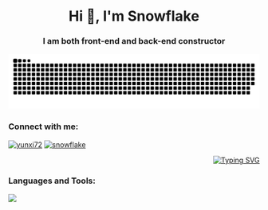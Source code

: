 <h1 align="center">Hi 👋, I'm Snowflake</h1>

<h3 align="center">I am both front-end and back-end constructor</h3>
<picture>
  <source media="(prefers-color-scheme: dark)" srcset="https://raw.githubusercontent.com/platane/platane/output/github-contribution-grid-snake-dark.svg">
  <source media="(prefers-color-scheme: light)" srcset="https://raw.githubusercontent.com/platane/platane/output/github-contribution-grid-snake.svg">
  <img alt="github contribution grid snake animation" src="https://raw.githubusercontent.com/platane/platane/output/github-contribution-grid-snake.svg">
</picture>

<h3 align="left">Connect with me:</h3>
<p align="left">
<a href="https://www.leetcode.com/yunxi72" target="blank"><img align="center" src="https://raw.githubusercontent.com/rahuldkjain/github-profile-readme-generator/master/src/images/icons/Social/leet-code.svg" alt="yunxi72" height="50" width="50" /></a>
<a href="https://www.github.com/snowflake2432" target="blank"><img align="center" src="https://skillicons.dev/icons?i=github" alt="snowflake" height="50" width="50" /></a>
</p>
<p align="right">
<a href="https://git.io/typing-svg"><img src="https://readme-typing-svg.herokuapp.com?font=Fira+Code&duration=3000&pause=1000&color=15B601&center=true&random=true&width=435&lines=print(%22Hello%22);printf(%22Bonjour%22);System.out.println(%22Guten+Tag%22);echo(%22%E4%BD%A0%E5%A5%BD%22)" alt="Typing SVG" /></a>
</p>

<h3 align="left">Languages and Tools:</h3>
<p align="left">
  <a href="https://skillicons.dev">
    <img src="https://skillicons.dev/icons?i=py,html,bootstrap,linux,stackoverflow,raspberrypi,vscode" />
  </a>
</p>

